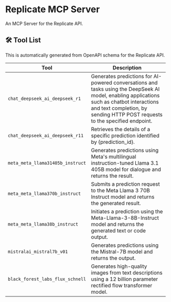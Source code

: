 # Replicate MCP Server

An MCP Server for the Replicate API.

## 🛠️ Tool List

This is automatically generated from OpenAPI schema for the Replicate API.


| Tool | Description |
|------|-------------|
| `chat_deepseek_ai_deepseek_r1` | Generates predictions for AI-powered conversations and tasks using the DeepSeek AI model, enabling applications such as chatbot interactions and text completion, by sending HTTP POST requests to the specified endpoint. |
| `chat_deepseek_ai_deepseek_r11` | Retrieves the details of a specific prediction identified by {prediction_id}. |
| `meta_meta_llama31405b_instruct` | Generates predictions using Meta's multilingual instruction-tuned Llama 3.1 405B model for dialogue and returns the result. |
| `meta_meta_llama370b_instruct` | Submits a prediction request to the Meta Llama 3 70B Instruct model and returns the generated result. |
| `meta_meta_llama38b_instruct` | Initiates a prediction using the Meta-Llama-3-8B-Instruct model and returns the generated text or code output. |
| `mistralai_mistral7b_v01` | Generates predictions using the Mistral-7B model and returns the output. |
| `black_forest_labs_flux_schnell` | Generates high-quality images from text descriptions using a 12 billion parameter rectified flow transformer model. |
